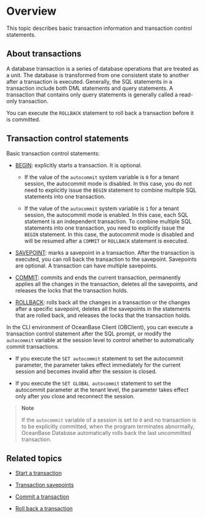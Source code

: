 # Overview

This topic describes basic transaction information and transaction control statements. 

## About transactions

A database transaction is a series of database operations that are treated as a unit. The database is transformed from one consistent state to another after a transaction is executed. Generally, the SQL statements in a transaction include both DML statements and query statements. A transaction that contains only query statements is generally called a read-only transaction. 

You can execute the `ROLLBACK` statement to roll back a transaction before it is committed. <!-- For more information about transactions, see [Overview of transactions](../../../7.reference/1.oceanbase-database-concepts/8.transaction-management/1.transaction/1.transaction-introduction.md).  -->

## Transaction control statements

Basic transaction control statements:

* [BEGIN](2.start-a-transaction-of-mysql-mode.md): explicitly starts a transaction. It is optional.

   * If the value of the `autocommit` system variable is `0` for a tenant session, the autocommit mode is disabled. In this case, you do not need to explicitly issue the `BEGIN` statement to combine multiple SQL statements into one transaction. 

   * If the value of the `autocommit` system variable is `1` for a tenant session, the autocommit mode is enabled. In this case, each SQL statement is an independent transaction. To combine multiple SQL statements into one transaction, you need to explicitly issue the `BEGIN` statement. In this case, the autocommit mode is disabled and will be resumed after a `COMMIT` or `ROLLBACK` statement is executed. 

* [SAVEPOINT](3.transaction-savepoints-of-mysql-mode/1.mark-a-savepoint-of-mysql-mode.md): marks a savepoint in a transaction. After the transaction is executed, you can roll back the transaction to the savepoint. Savepoints are optional. A transaction can have multiple savepoints. 

* [COMMIT](4.submit-transaction-of-mysql-mode.md): commits and ends the current transaction, permanently applies all the changes in the transaction, deletes all the savepoints, and releases the locks that the transaction holds. 

* [ROLLBACK](5.roll-back-transactions-of-mysql-mode.md): rolls back all the changes in a transaction or the changes after a specific savepoint, deletes all the savepoints in the statements that are rolled back, and releases the locks that the transaction holds. 

In the CLI environment of OceanBase Client (OBClient), you can execute a transaction control statement after the SQL prompt, or modify the `autocommit` variable at the session level to control whether to automatically commit transactions.

* If you execute the `SET autocommit` statement to set the autocommit parameter, the parameter takes effect immediately for the current session and becomes invalid after the session is closed. 

* If you execute the `SET GLOBAL autocommit` statement to set the autocommit parameter at the tenant level, the parameter takes effect only after you close and reconnect the session. 

> **Note**
>
> If the `autocommit` variable of a session is set to `0` and no transaction is to be explicitly committed, when the program terminates abnormally, OceanBase Database automatically rolls back the last uncommitted transaction. 

## Related topics

* [Start a transaction](2.start-a-transaction-of-mysql-mode.md)

* [Transaction savepoints](../../../3.develop/1.application-development-of-mysql-mode/5.transaction-management-of-mysql-mode/3.transaction-savepoints-of-mysql-mode/1.mark-a-savepoint-of-mysql-mode.md)

* [Commit a transaction](4.submit-transaction-of-mysql-mode.md)

* [Roll back a transaction](5.roll-back-transactions-of-mysql-mode.md)
